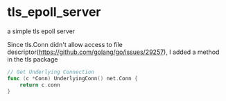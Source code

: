 # tls_epoll_server
a simple tls epoll server 

Since tls.Conn didn't allow access to file descriptor(https://github.com/golang/go/issues/29257), I added a method in the tls package

```go
// Get Underlying Connection
func (c *Conn) UnderlyingConn() net.Conn {
	return c.conn
}
```
